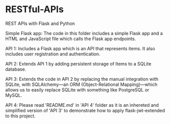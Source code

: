 # RESTful-APIs
REST APIs with Flask and Python

Simple Flask app:
The code in this folder includes a simple Flask app and a HTML and JavaScript file which calls the Flask app endpoints.

API 1: 
Includes a Flask app which is an API that represents items. It also includes user registration and authentication.

API 2: 
Extends API 1 by adding persistent storage of Items to a SQLite database.

API 3: 
Extends the code in API 2 by replacing the manual integration with SQLite, with SQLAlchemy—an ORM (Object-Relational Mapping)—which allows us to easily replace SQLite with something like PostgreSQL or MySQL.

API 4:
Please read 'README.md' in 'API 4' folder as it is an inhereted and simplified version of 'API 3' to demonstrate how to apply flask-jwt-extended to this project. 

